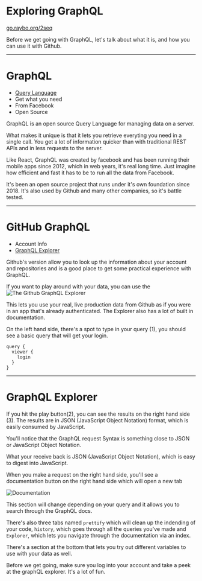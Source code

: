 <!-- .slide: data-state="layout-title" class="bg-dark"-->

# Exploring GraphQL

<div class="slide-link"><a href="https://go.raybo.org/2seq"><i class="fab fa-slideshare"></i> go.raybo.org/2seq</a></div>

> >

Before we get going with GraphQL, let's talk about what it is, and how you can use it with Github.


---
# GraphQL

- [Query Language](https://graphql.org/)
- Get what you need
- From Facebook
- Open Source

> >

GraphQL is an open source Query Language for managing data on a server.

What makes it unique is that it lets you retrieve everyting you need in a single call. You get a lot of information quicker than with traditional REST APIs and in less requests to the server.

Like React, GraphQL was created by facebook and has been running their mobile apps since 2012, which in web years, it's real long time. Just imagine how efficient and fast it has to be to run all the data from Facebook.

It's been an open source project that runs under it's own foundation since 2018. It's also used by Github and many other companies, so it's battle tested.


---
# GitHub GraphQL

- Account Info
- [GraphQL Explorer](https://docs.github.com/en/free-pro-team@latest/graphql/overview/explorer)

> >

Github's version allow you to look up the information about your account and repositories and is a good place to get some practical experience with GraphQL.

If you want to play around with your data, you can use the ![The Github GraphQL Explorer](http://pixelprowess.com/i/2021-01-12_00-55-33.png)

This lets you use your real, live production data from Github as if you were in an app that's already authenticated. The Explorer also has a lot of built in documentation.

On the left hand side, there's a spot to type in your query (1), you should see a basic query that will get your login.

```
query { 
  viewer { 
    login
  }
}
```

---

# GraphQL Explorer

> >

If you hit the play button(2), you can see the results on the right hand side (3). The results are in JSON (JavaScript Object Notation) format, which is easily consumed by JavaScript. 

You'll notice that the GraphQL request Syntax is something close to JSON or JavaScript Object Notation.

What your receive back is JSON (JavaScript Object Notation), which is easy to digest into JavaScript.

When you make a request on the right hand side, you'll see a documentation button on the right hand side which will open a new tab 

![Documentation](http://pixelprowess.com/i/2021-01-12_01-05-13.png)

This section will change depending on your query and it allows you to search through the GraphQL docs.

There's also three tabs named `prettify` which will clean up the indending of your code, `history`, which goes through all the queries you've made and `Explorer`, which lets you navigate through the documentation via an index.

There's a section at the bottom that lets you try out different variables to use with your data as well.

Before we get going, make sure you log into your account and take a peek at the graphQL explorer. It's a lot of fun.